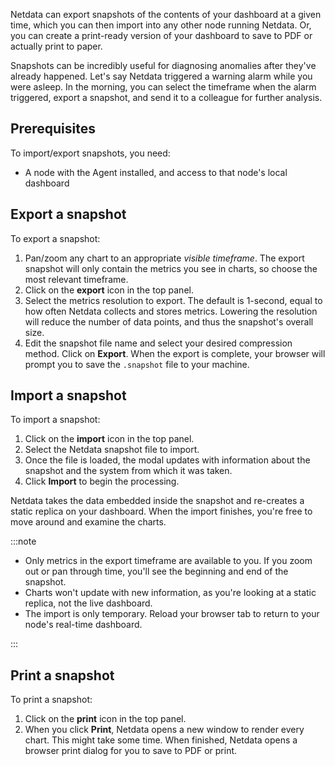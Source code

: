 <!--
title: "Snapshot data"
sidebar_label: "Snapshot data"
custom_edit_url: "https://github.com/netdata/netdata/blob/master/docs/tasks/miscellaneous/snapshot-data.md"
learn_status: "Unpublished"
learn_topic_type: "Tasks"
learn_rel_path: "Operations"
learn_docs_purpose: "Instructions on how to take snapshots of data"
-->

Netdata can export snapshots of the contents of your dashboard at a given time, which you can then import into any other
node running Netdata. Or, you can create a print-ready version of your dashboard to save to PDF or actually print to
paper.

Snapshots can be incredibly useful for diagnosing anomalies after they've already happened. Let's say Netdata triggered
a warning alarm while you were asleep. In the morning, you can select the timeframe when the alarm triggered, export a
snapshot, and send it to a colleague for further analysis.

## Prerequisites

To import/export snapshots, you need:

- A node with the Agent installed, and access to that node's local dashboard

## Export a snapshot

To export a snapshot:

1. Pan/zoom any chart to an appropriate _visible timeframe_. The export snapshot will only
   contain the metrics you see in charts, so choose the most relevant timeframe.
2. Click on the **export** icon in the top panel.
3. Select the metrics resolution to export. The default is 1-second, equal to how often Netdata collects and stores
   metrics. Lowering the resolution will reduce the number of data points, and thus the snapshot's overall size.
4. Edit the snapshot file name and select your desired compression method. Click on **Export**. When the export is
   complete, your browser will prompt you to save the `.snapshot` file to your machine.

## Import a snapshot

To import a snapshot:

1. Click on the **import** icon in the top panel.
2. Select the Netdata snapshot file to import.
3. Once the file is loaded, the modal updates with information about the snapshot and the system from which it was
   taken.
4. Click **Import** to begin the processing.

Netdata takes the data embedded inside the snapshot and re-creates a static replica on your dashboard. When the import
finishes, you're free to move around and examine the charts.

:::note

- Only metrics in the export timeframe are available to you. If you zoom out or pan through time, you'll see the
  beginning and end of the snapshot.
- Charts won't update with new information, as you're looking at a static replica, not the live dashboard.
- The import is only temporary. Reload your browser tab to return to your node's real-time dashboard.

:::

## Print a snapshot

To print a snapshot:

1. Click on the **print** icon in the top panel.
2. When you click **Print**, Netdata opens a new window to render every chart. This might take some time. When finished,
   Netdata opens a browser print dialog for you to save to PDF or print.
